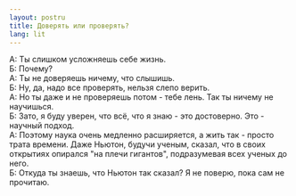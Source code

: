 ```yaml
---
layout: postru
title: Доверять или проверять? 
lang: lit 
---
```


А: Ты слишком усложняешь себе жизнь.  
Б: Почему?  
А: Ты не доверяешь ничему, что слышишь.  
Б: Ну, да, надо все проверять, нельзя слепо верить.  
А: Но ты даже и не проверяешь потом - тебе лень. Так ты ничему не научишься.  
Б: Зато, я буду уверен, что всё, что я знаю - это достоверно. Это - научный подход.  
А: Поэтому наука очень медленно расширяется, а жить так - просто трата времени. Даже Ньютон, будучи ученым, сказал, что в своих открытиях опирался "на плечи гигантов", подразумевая всех ученых до него.   
Б: Откуда ты знаешь, что Ньютон так сказал? Я не поверю, пока сам не прочитаю.  
